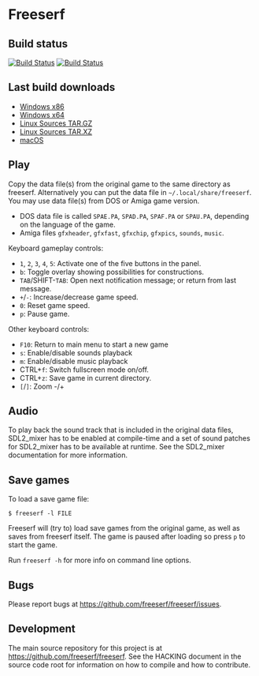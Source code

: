 Freeserf
========

Build status
------------

[![Build Status](https://travis-ci.org/freeserf/freeserf.svg?branch=master)](https://travis-ci.org/freeserf/freeserf)
[![Build Status](https://ci.appveyor.com/api/projects/status/github/freeserf/freeserf?branch=master&svg=true)](https://ci.appveyor.com/project/jonls/freeserf)

Last build downloads
--------------------
* [Windows x86](https://ci.appveyor.com/api/projects/jonls/freeserf/artifacts/freeserf-VC-x86-Release.zip?branch=master&job=Configuration%3A%20Release%3B%20Platform%3A%20x86)
* [Windows x64](https://ci.appveyor.com/api/projects/jonls/freeserf/artifacts/freeserf-VC-x64-Release.zip?branch=master&job=Configuration%3A%20Release%3B%20Platform%3A%20x64)
* [Linux Sources TAR.GZ](https://s3.amazonaws.com/freeserftest1/freeserf-0.2.tar.gz)
* [Linux Sources TAR.XZ](https://s3.amazonaws.com/freeserftest1/freeserf-0.2.tar.xz)
* [macOS](https://s3.amazonaws.com/freeserftest1/FreeSerf.dmg)

Play
------
Copy the data file(s) from the original game to the same directory as freeserf. Alternatively you can put the data file in `~/.local/share/freeserf`. You may use data file(s) from DOS or Amiga game version.

* DOS data file is called `SPAE.PA`, `SPAD.PA`, `SPAF.PA` or `SPAU.PA`, depending on the language of the game.
* Amiga files `gfxheader`, `gfxfast`, `gfxchip`, `gfxpics`, `sounds`, `music`.

Keyboard gameplay controls:

* `1`, `2`, `3`, `4`, `5`: Activate one of the five buttons in the panel.
* `b`: Toggle overlay showing possibilities for constructions.
* `TAB`/SHIFT-`TAB`: Open next notification message; or return from last message.
* `+`/`-`: Increase/decrease game speed.
* `0`: Reset game speed.
* `p`: Pause game.

Other keyboard controls:

* `F10`: Return to main menu to start a new game
* `s`: Enable/disable sounds playback
* `m`: Enable/disable music playback
* CTRL+`f`: Switch fullscreen mode on/off.
* CTRL+`z`: Save game in current directory.
* `[`/`]`: Zoom -/+


Audio
-----

To play back the sound track that is included in the original data files,
SDL2_mixer has to be enabled at compile-time and a set of sound patches
for SDL2_mixer has to be available at runtime. See the SDL2_mixer
documentation for more information.


Save games
----------
To load a save game file:

`$ freeserf -l FILE`

Freeserf will (try to) load save games from the original game, as well as saves from freeserf itself.
The game is paused after loading so press `p` to start the game.

Run `freeserf -h` for more info on command line options.


Bugs
----
Please report bugs at <https://github.com/freeserf/freeserf/issues>.


Development
-----------
The main source repository for this project is at <https://github.com/freeserf/freeserf>. See the HACKING document in the source code root for information on how to compile and how to contribute.
